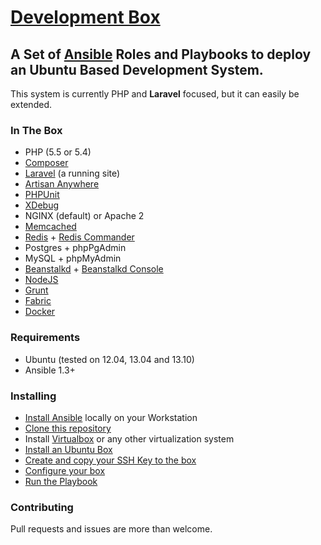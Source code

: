 [Development Box](https://github.com/antonioribeiro/ansible)
============================================================


A Set of [Ansible](http://www.ansibleworks.com/docs/intro_installation.html) Roles and Playbooks to deploy an Ubuntu Based Development System.
----------------------------------------------------------------------------------

This system is currently PHP and **Laravel** focused, but it can easily be extended.

### In The Box

* PHP (5.5 or 5.4)
* [Composer](http://getcomposer.org/)
* [Laravel](http://laravel.com/) (a running site)
* [Artisan Anywhere](https://github.com/antonioribeiro/artisan-anywhere)
* [PHPUnit](https://github.com/sebastianbergmann/phpunit)
* [XDebug](http://xdebug.org/)
* NGINX (default) or Apache 2
* [Memcached](http://memcached.org/)
* [Redis](http://redis.io/) + [Redis Commander](https://github.com/nearinfinity/redis-commander)
* Postgres + phpPgAdmin
* MySQL + phpMyAdmin
* [Beanstalkd](http://kr.github.io/beanstalkd/) + [Beanstalkd Console](https://github.com/ptrofimov/beanstalk_console)
* [NodeJS](http://nodejs.org/)
* [Grunt](http://gruntjs.com/)
* [Fabric](http://fabfile.org/)
* [Docker](http://www.docker.io/)

### Requirements

* Ubuntu (tested on 12.04, 13.04 and 13.10)
* Ansible 1.3+

### Installing

* [Install Ansible](/docs/InstallAnsible.md) locally on your Workstation
* [Clone this repository](/docs/CloneRepository.md)
* Install [Virtualbox](https://www.virtualbox.org/) or any other virtualization system
* [Install an Ubuntu Box](/docs/InstallOS.md)
* [Create and copy your SSH Key to the box](/docs/CopySSHKey.md)
* [Configure your box](/docs/ConfigurePlaybook.md)
* [Run the Playbook](/docs/RunPlaybook.md)

### Contributing

Pull requests and issues are more than welcome.